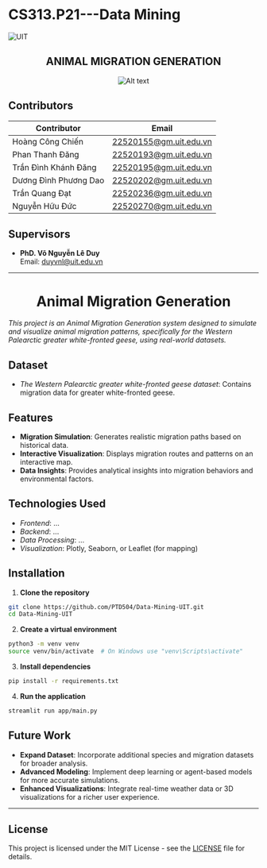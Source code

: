 # CS313.P21---Data Mining
![UIT](https://img.shields.io/badge/from-UIT%20VNUHCM-blue?style=for-the-badge&link=https%3A%2F%2Fwww.uit.edu.vn%2F)

 <h2 align="center"> ANIMAL MIGRATION GENERATION </h2>

<p align="center">
  <img src="https://en.uit.edu.vn/sites/vi/files/banner_en.png" alt="Alt text">
</p>

## Contributors

| Contributor           | Email                         |
|-----------------------|-------------------------------|
| Hoàng Công Chiến       | [22520155@gm.uit.edu.vn](mailto:22520155@gm.uit.edu.vn) |
| Phan Thanh Đăng       | [22520193@gm.uit.edu.vn](mailto:22520193@gm.uit.edu.vn) |
| Trần Đình Khánh Đăng | [22520195@gm.uit.edu.vn](mailto:22520195@gm.uit.edu.vn) |
| Dương Đình Phương Dao | [22520202@gm.uit.edu.vn](mailto:22520202@gm.uit.edu.vn) |
| Trần Quang Đạt        | [22520236@gm.uit.edu.vn](mailto:22520236@gm.uit.edu.vn) |
| Nguyễn Hữu Đức        | [22520270@gm.uit.edu.vn](mailto:22520270@gm.uit.edu.vn) |

## Supervisors  
- **PhD. Võ Nguyễn Lê Duy**  
  Email: [duyvnl@uit.edu.vn](mailto:tiendv@uit.edu.vn)

---

<h1 align="center">Animal Migration Generation</h1>

*This project is an Animal Migration Generation system designed to simulate and visualize animal migration patterns, specifically for the Western Palearctic greater white-fronted geese, using real-world datasets.*

## Dataset

- *The Western Palearctic greater white-fronted geese dataset*: Contains migration data for greater white-fronted geese.

## Features

- **Migration Simulation**: Generates realistic migration paths based on historical data.
- **Interactive Visualization**: Displays migration routes and patterns on an interactive map.
- **Data Insights**: Provides analytical insights into migration behaviors and environmental factors.

## Technologies Used

- *Frontend*: ...
- *Backend*: ...
- *Data Processing*: ...
- *Visualization*: Plotly, Seaborn, or Leaflet (for mapping)

## Installation

1. **Clone the repository**

```bash
git clone https://github.com/PTD504/Data-Mining-UIT.git
cd Data-Mining-UIT
```


2. **Create a virtual environment**
```bash
python3 -m venv venv
source venv/bin/activate  # On Windows use "venv\Scripts\activate"
```


3. **Install dependencies**
```bash
pip install -r requirements.txt
```


4. **Run the application**
```bash
streamlit run app/main.py
```

## Future Work

- **Expand Dataset**: Incorporate additional species and migration datasets for broader analysis.
- **Advanced Modeling**: Implement deep learning or agent-based models for more accurate simulations.
- **Enhanced Visualizations**: Integrate real-time weather data or 3D visualizations for a richer user experience.

---

## License
This project is licensed under the MIT License - see the [LICENSE](LICENSE) file for details.
